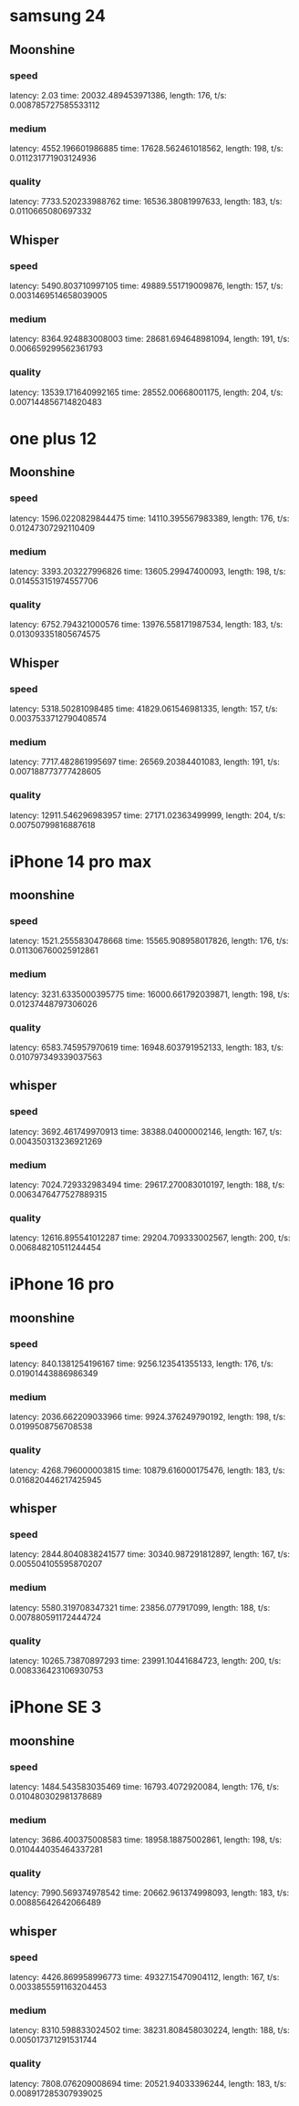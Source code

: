 # samsung 24

## Moonshine

### speed

latency: 2.03 time: 20032.489453971386, length: 176, t/s: 0.008785727585533112

### medium

latency: 4552.196601986885 time: 17628.562461018562, length: 198, t/s: 0.011231771903124936

### quality

latency: 7733.520233988762 time: 16536.38081997633, length: 183, t/s: 0.0110665080697332

## Whisper

### speed

latency: 5490.803710997105 time: 49889.551719009876, length: 157, t/s: 0.0031469514658039005

### medium

latency: 8364.924883008003 time: 28681.694648981094, length: 191, t/s: 0.006659299562361793

### quality

latency: 13539.171640992165 time: 28552.00668001175, length: 204, t/s: 0.007144856714820483

# one plus 12

## Moonshine

### speed

latency: 1596.0220829844475 time: 14110.395567983389, length: 176, t/s: 0.01247307292110409

### medium

latency: 3393.203227996826 time: 13605.29947400093, length: 198, t/s: 0.014553151974557706

### quality

latency: 6752.794321000576 time: 13976.558171987534, length: 183, t/s: 0.013093351805674575

## Whisper

### speed

latency: 5318.50281098485 time: 41829.061546981335, length: 157, t/s: 0.0037533712790408574

### medium

latency: 7717.482861995697 time: 26569.20384401083, length: 191, t/s: 0.007188773777428605

### quality

latency: 12911.546296983957 time: 27171.02363499999, length: 204, t/s: 0.00750799816887618

# iPhone 14 pro max

## moonshine

### speed

latency: 1521.2555830478668 time: 15565.908958017826, length: 176, t/s: 0.011306760025912861

### medium

latency: 3231.6335000395775 time: 16000.661792039871, length: 198, t/s: 0.01237448797306026

### quality

latency: 6583.745957970619 time: 16948.603791952133, length: 183, t/s: 0.010797349339037563

## whisper

### speed

latency: 3692.461749970913 time: 38388.04000002146, length: 167, t/s: 0.004350313236921269

### medium

latency: 7024.729332983494 time: 29617.270083010197, length: 188, t/s: 0.0063476477527889315

### quality

latency: 12616.895541012287 time: 29204.709333002567, length: 200, t/s: 0.006848210511244454

# iPhone 16 pro

## moonshine

### speed

latency: 840.1381254196167 time: 9256.123541355133, length: 176, t/s: 0.01901443886986349

### medium

latency: 2036.662209033966 time: 9924.376249790192, length: 198, t/s: 0.0199508756708538

### quality

latency: 4268.796000003815 time: 10879.616000175476, length: 183, t/s: 0.016820446217425945

## whisper

### speed

latency: 2844.8040838241577 time: 30340.987291812897, length: 167, t/s: 0.005504105595870207

### medium

latency: 5580.319708347321 time: 23856.077917099, length: 188, t/s: 0.007880591172444724

### quality

latency: 10265.73870897293 time: 23991.10441684723, length: 200, t/s: 0.008336423106930753

# iPhone SE 3

## moonshine

### speed

latency: 1484.543583035469 time: 16793.4072920084, length: 176, t/s: 0.010480302981378689

### medium

latency: 3686.400375008583 time: 18958.18875002861, length: 198, t/s: 0.010444035464337281

### quality

latency: 7990.569374978542 time: 20662.961374998093, length: 183, t/s: 0.00885642642066489

## whisper

### speed

latency: 4426.869958996773 time: 49327.15470904112, length: 167, t/s: 0.0033855591163204453

### medium

latency: 8310.598833024502 time: 38231.808458030224, length: 188, t/s: 0.005017371291531744

### quality

latency: 7808.076209008694 time: 20521.94033396244, length: 183, t/s: 0.008917285307939025

